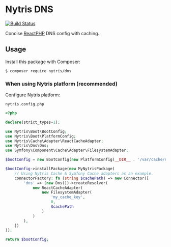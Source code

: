 # Nytris DNS

[![Build Status](https://github.com/nytris/dns/workflows/CI/badge.svg)](https://github.com/nytris/dns/actions?query=workflow%3ACI)

Concise [ReactPHP][ReactPHP] DNS config with caching.

## Usage
Install this package with Composer:

```shell
$ composer require nytris/dns
```

### When using Nytris platform (recommended)

Configure Nytris platform:

`nytris.config.php`

```php
<?php

declare(strict_types=1);

use Nytris\Boot\BootConfig;
use Nytris\Boot\PlatformConfig;
use Nytris\Cache\Adapter\ReactCacheAdapter;
use Nytris\Dns\Dns;
use Symfony\Component\Cache\Adapter\FilesystemAdapter;

$bootConfig = new BootConfig(new PlatformConfig(__DIR__ . '/var/cache/nytris/'));

$bootConfig->installPackage(new MyNytrisPackage(
    // Using Nytris Cache & Symfony Cache adapters as an example.
    connectorFactory: fn (string $cachePath) => new Connector([
        'dns' => (new Dns())->createResolver(
            new ReactCacheAdapter(
                new FilesystemAdapter(
                    'my_cache_key',
                    0,
                    $cachePath
                )
            )
        ),
    ])
));

return $bootConfig;
```

[ReactPHP]: https://reactphp.org/
